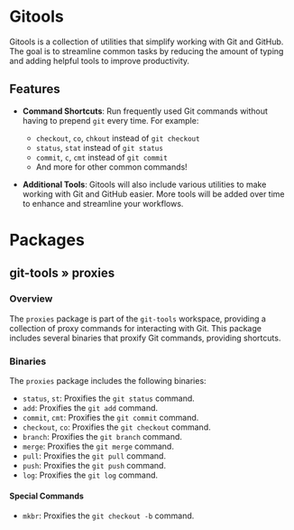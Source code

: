 # Gitools

Gitools is a collection of utilities that simplify working with Git and GitHub. The goal is to
streamline common tasks by reducing the amount of typing and adding helpful tools to improve
productivity.

## Features

- **Command Shortcuts**: Run frequently used Git commands without having to prepend `git` every
    time. For example:

  - `checkout`, `co`, `chkout` instead of `git checkout`
  - `status`, `stat` instead of `git status`
  - `commit`, `c`, `cmt` instead of `git commit`
  - And more for other common commands!

- **Additional Tools**: Gitools will also include various utilities to make working with Git and
  GitHub easier. More tools will be added over time to enhance and streamline your workflows.

# Packages

## git-tools » proxies

### Overview

The `proxies` package is part of the `git-tools` workspace, providing a collection of proxy commands
for interacting with Git. This package includes several binaries that proxify Git commands,
providing shortcuts.

### Binaries

The `proxies` package includes the following binaries:

- `status`, `st`: Proxifies the `git status` command.
- `add`: Proxifies the `git add` command.
- `commit`, `cmt`: Proxifies the `git commit` command.
- `checkout`, `co`: Proxifies the `git checkout` command.
- `branch`: Proxifies the `git branch` command.
- `merge`: Proxifies the `git merge` command.
- `pull`: Proxifies the `git pull` command.
- `push`: Proxifies the `git push` command.
- `log`: Proxifies the `git log` command.

#### Special Commands

- `mkbr`: Proxifies the `git checkout -b` command.